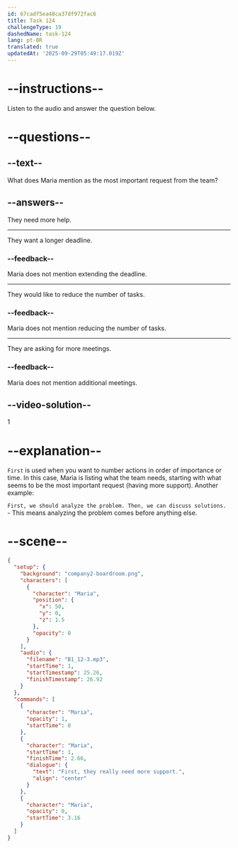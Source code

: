 ```yaml
---
id: 67cadf5ea48ca37df972fac6
title: Task 124
challengeType: 19
dashedName: task-124
lang: pt-BR
translated: true
updatedAt: '2025-09-29T05:49:17.019Z'
---
```


<!-- (Audio) Maria: First, they really need more support. -->

# --instructions--

Listen to the audio and answer the question below.  

# --questions--

## --text--

What does Maria mention as the most important request from the team?  

## --answers--

They need more help.  

---

They want a longer deadline.  

### --feedback--

Maria does not mention extending the deadline.

---

They would like to reduce the number of tasks.

### --feedback--

Maria does not mention reducing the number of tasks.  

---

They are asking for more meetings.  

### --feedback--

Maria does not mention additional meetings.

## --video-solution--

1  

# --explanation--

`First` is used when you want to number actions in order of importance or time. In this case, Maria is listing what the team needs, starting with what seems to be the most important request (having more support). Another example:

`First, we should analyze the problem. Then, we can discuss solutions.` - This means analyzing the problem comes before anything else.

# --scene--

```json
{
  "setup": {
    "background": "company2-boardroom.png",
    "characters": [
      {
        "character": "Maria",
        "position": {
          "x": 50,
          "y": 0,
          "z": 1.5
        },
        "opacity": 0
      }
    ],
    "audio": {
      "filename": "B1_12-3.mp3",
      "startTime": 1,
      "startTimestamp": 25.26,
      "finishTimestamp": 26.92
    }
  },
  "commands": [
    {
      "character": "Maria",
      "opacity": 1,
      "startTime": 0
    },
    {
      "character": "Maria",
      "startTime": 1,
      "finishTime": 2.66,
      "dialogue": {
        "text": "First, they really need more support.",
        "align": "center"
      }
    },
    {
      "character": "Maria",
      "opacity": 0,
      "startTime": 3.16
    }
  ]
}
```
